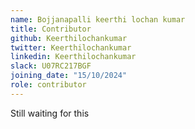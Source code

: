 ```yaml
---
name: Bojjanapalli keerthi lochan kumar
title: Contributor
github: Keerthilochankumar
twitter: Keerthilochankumar
linkedin: Keerthilochankumar
slack: U07RC217BGF
joining_date: "15/10/2024"
role: contributor
---
```


Still waiting for this
